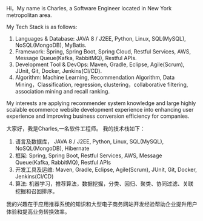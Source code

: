 Hi，My name is Charles, a Software Engineer located in New York metropolitan area.

My Tech Stack is as follows:
1. Languages & Database: JAVA 8 / J2EE, Python, Linux, SQL(MySQL), NoSQL(MongoDB), MyBatis. 
2. Framework: Spring, Spring Boot, Spring Cloud, Restful Services, AWS, Message Queue(Kafka, RabbitMQ), Restful APIs.
3. Development Tool & DevOps: Maven, Gradle, Eclipse, Agile(Scrum), JUnit, Git, Docker, Jenkins(CI/CD).
4. Algorithm: Machine Learning, Recommendation Algorithm, Data Mining，Classification, regression, clustering，collaborative filtering, association mining and recall ranking.

My interests are applying recommender system knowledge and large highly scalable ecommerce website development experience into enhancing user experience and improving business conversion efficiency for companies.

大家好，我是Charles,一名软件工程师。
我的技术栈如下：
1. 语言及数据库， JAVA 8 / J2EE, Python, Linux, SQL(MySQL), NoSQL(MongoDB), Hibernate 
2. 框架: Spring, Spring Boot, Restful Services, AWS, Message Queue(Kafka, RabbitMQ), Restful APIs
3. 开发工具及运维: Maven, Gradle, Eclipse, Agile(Scrum), JUnit, Git, Docker, Jenkins(CI/CD)
4. 算法: 机器学习，推荐算法，数据挖掘，分类、回归、聚类、协同过滤、关联挖掘和召回排序。

我的兴趣在于应用推荐系统的知识和大型电子商务网站开发经验帮助企业提升用户体验和提高业务转换效率。
